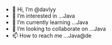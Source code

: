 - 👋 Hi, I’m @davlyy
- 👀 I’m interested in ...Java
- 🌱 I’m currently learning ...Java
- 💞️ I’m looking to collaborate on ...Java
- 📫 How to reach me ...Java@de

<!---
davlyy/davlyy is a ✨ special ✨ repository because its `README.md` (this file) appears on your GitHub profile.
You can click the Preview link to take a look at your changes.
--->
